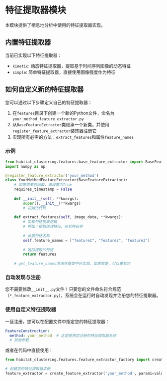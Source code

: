 # 特征提取器模块

本模块提供了栖息地分析中使用的特征提取器实现。

## 内置特征提取器

当前已实现以下特征提取器：

- `kinetic`: 动态特征提取器，提取基于时间序列图像的动态特征
- `simple`: 简单特征提取器，直接使用图像强度作为特征

## 如何自定义新的特征提取器

您可以通过以下步骤定义自己的特征提取器：

1. 在`features`目录下创建一个新的Python文件，命名为`your_method_feature_extractor.py`
2. 从`BaseFeatureExtractor`类继承一个新类，并使用`register_feature_extractor`装饰器注册它
3. 实现所有必需的方法：`extract_features`和属性`feature_names`

### 示例

```python
from habitat_clustering.features.base_feature_extractor import BaseFeatureExtractor, register_feature_extractor
import numpy as np

@register_feature_extractor('your_method')
class YourMethodFeatureExtractor(BaseFeatureExtractor):
    # 如果需要时间戳，请设置为True
    requires_timestamp = False
    
    def __init__(self, **kwargs):
        super().__init__(**kwargs)
        # 初始化代码
        
    def extract_features(self, image_data, **kwargs):
        # 实现特征提取逻辑
        # 例如：提取纹理特征、形状特征等
        
        # 设置特征名称
        self.feature_names = ["feature1", "feature2", "feature3"]
        
        # 返回提取的特征
        return features
        
    # get_feature_names方法在基类中已实现，如果需要，可以重写它
```

### 自动发现与注册

您不需要修改`__init__.py`文件！只要您的文件命名符合规范（`*_feature_extractor.py`），系统会在运行时自动发现并注册您的特征提取器。

### 使用自定义特征提取器

一旦注册，您可以在配置文件中指定您的特征提取器：

```yaml
FeatureConstruction:
  method: your_method  # 这里使用您注册的特征提取器名称
  # 其他参数
```

或者在代码中直接使用：

```python
from habitat_clustering.features.feature_extractor_factory import create_feature_extractor

# 创建您的特征提取器实例
feature_extractor = create_feature_extractor('your_method', param1=value1)
``` 